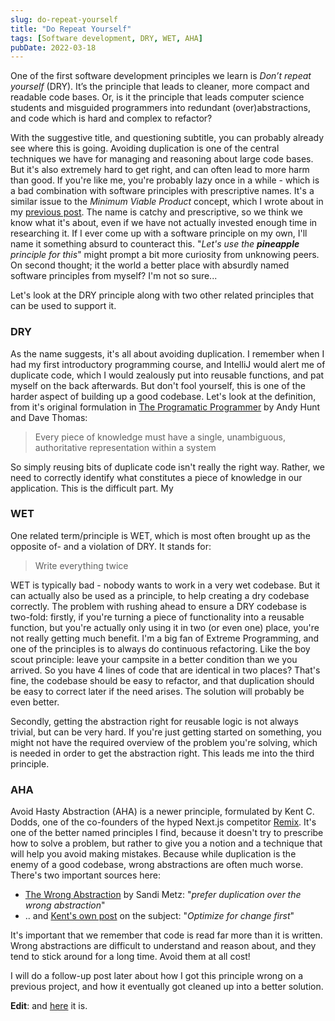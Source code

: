 ```yaml
---
slug: do-repeat-yourself
title: "Do Repeat Yourself"
tags: [Software development, DRY, WET, AHA]
pubDate: 2022-03-18
---
```


One of the first software development principles we learn is _Don’t repeat yourself_ (DRY). It’s the principle that leads to cleaner, more compact and readable code bases. Or, is it the principle that leads computer science students and misguided programmers into redundant (over)abstractions, and code which is hard and complex to refactor?

<!--truncate-->

With the suggestive title, and questioning subtitle, you can probably already see where this is going. Avoiding duplication is one of the central techniques we have for managing and reasoning about large code bases. But it's also extremely hard to get right, and can often lead to more harm than good. If you're like me, you're probably lazy once in a while - which is a bad combination with software principles with prescriptive names. It's a similar issue to the _Minimum Viable Product_ concept, which I wrote about in my [previous post](https://jensroemer.com/minimum-viable-product). The name is catchy and prescriptive, so we think we know what it's about, even if we have not actually invested enough time in researching it. If I ever come up with a software principle on my own, I'll name it something absurd to counteract this. "_Let's use the **pineapple** principle for this_" might prompt a bit more curiosity from unknowing peers. On second thought; it the world a better place with absurdly named software principles from myself? I'm not so sure...

Let's look at the DRY principle along with two other related principles that can be used to support it.

### DRY

As the name suggests, it's all about avoiding duplication. I remember when I had my first introductory programming course, and IntelliJ would alert me of duplicate code, which I would zealously put into reusable functions, and pat myself on the back afterwards. But don't fool yourself, this is one of the harder aspect of building up a good codebase.
Let's look at the definition, from it's original formulation in [The Programatic Programmer](https://en.wikipedia.org/wiki/The_Pragmatic_Programmer) by Andy Hunt and Dave Thomas:

> Every piece of knowledge must have a single, unambiguous, authoritative representation within a system

So simply reusing bits of duplicate code isn't really the right way. Rather, we need to correctly identify what constitutes a piece of knowledge in our application. This is the difficult part. My

### WET

One related term/principle is WET, which is most often brought up as the opposite of- and a violation of DRY. It stands for:

> Write everything twice

WET is typically bad - nobody wants to work in a very wet codebase. But it can actually also be used as a principle, to help creating a dry codebase correctly.
The problem with rushing ahead to ensure a DRY codebase is two-fold: firstly, if you're turning a piece of functionality into a reusable function, but you're actually only using it in two (or even one) place, you're not really getting much benefit. I'm a big fan of Extreme Programming, and one of the principles is to always do continuous refactoring. Like the boy scout principle: leave your campsite in a better condition than we you arrived. So you have 4 lines of code that are identical in two places? That's fine, the codebase should be easy to refactor, and that duplication should be easy to correct later if the need arises. The solution will probably be even better.

Secondly, getting the abstraction right for reusable logic is not always trivial, but can be very hard. If you're just getting started on something, you might not have the required overview of the problem you're solving, which is needed in order to get the abstraction right. This leads me into the third principle.

### AHA

Avoid Hasty Abstraction (AHA) is a newer principle, formulated by Kent C. Dodds, one of the co-founders of the hyped Next.js competitor [Remix](https://remix.run/). It's one of the better named principles I find, because it doesn't try to prescribe how to solve a problem, but rather to give you a notion and a technique that will help you avoid making mistakes. Because while duplication is the enemy of a good codebase, wrong abstractions are often much worse.
There's two important sources here:

- [The Wrong Abstraction](https://sandimetz.com/blog/2016/1/20/the-wrong-abstraction) by Sandi Metz: "_prefer duplication over the wrong abstraction_"
- .. and [Kent's own post](https://kentcdodds.com/blog/aha-programming) on the subject: "_Optimize for change first_"

It's important that we remember that code is read far more than it is written. Wrong abstractions are difficult to understand and reason about, and they tend to stick around for a long time. Avoid them at all cost!

I will do a follow-up post later about how I got this principle wrong on a previous project, and how it eventually got cleaned up into a better solution.

**Edit**: and [here](2022-05-09-typing-your-api-routes-with-template-literal-types.md) it is.
